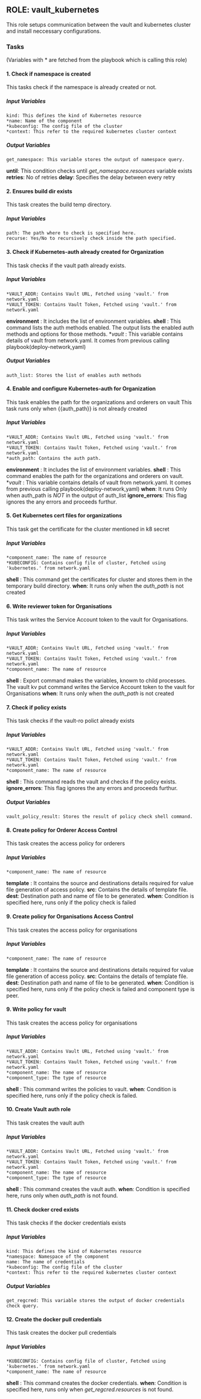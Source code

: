 ## ROLE: vault_kubernetes
This role setups communication between the vault and kubernetes cluster and install neccessary configurations.

### Tasks
(Variables with * are fetched from the playbook which is calling this role)
#### 1. Check if namespace is created
This tasks check if the namespace is already created or not.
##### Input Variables

    kind: This defines the kind of Kubernetes resource
    *name: Name of the component 
    *kubeconfig: The config file of the cluster
    *context: This refer to the required kubernetes cluster context
##### Output Variables

    get_namespace: This variable stores the output of namespace query.
  **until**: This condition checks until *get_namespace.resources* variable exists
  **retries**: No of retries
  **delay**: Specifies the delay between every retry

#### 2. Ensures build dir exists
This task creates the build temp directory.
##### Input Variables
    path: The path where to check is specified here.
    recurse: Yes/No to recursively check inside the path specified. 

#### 3. Check if Kubernetes-auth already created for Organization
This task checks if the vault path already exists.
##### Input Variables
    *VAULT_ADDR: Contains Vault URL, Fetched using 'vault.' from network.yaml
    *VAULT_TOKEN: Contains Vault Token, Fetched using 'vault.' from network.yaml
**environment** : It includes the list of environment variables.
**shell** : This command lists the auth methods enabled. The output lists the enabled auth methods and options for those methods.
**vault* : This variable contains details of vault from network.yaml. It comes from previous calling playbook(deploy-network,yaml) 

##### Output Variables
    auth_list: Stores the list of enables auth methods

#### 4. Enable and configure Kubernetes-auth for Organization
This task enables the path for the organizations and orderers on vault
This task runs only when {{auth_path}} is not already created
##### Input Variables
    *VAULT_ADDR: Contains Vault URL, Fetched using 'vault.' from network.yaml
    *VAULT_TOKEN: Contains Vault Token, Fetched using 'vault.' from network.yaml
    *auth_path: Contains the auth path.
**environment** : It includes the list of environment variables.
**shell** : This command enables the path for the organizations and orderers on vault.
**vault* : This variable contains details of vault from network.yaml. It comes from previous calling playbook(deploy-network,yaml) 
**when**: It runs Only when auth_path is *NOT* in the output of auth_list
**ignore_errors**: This flag ignores the any errors and proceeds furthur.

#### 5. Get Kubernetes cert files for organizations
This task get the certificate for the cluster mentioned in k8 secret
##### Input Variables
    *component_name: The name of resource
    *KUBECONFIG: Contains config file of cluster, Fetched using 'kubernetes.' from network.yaml
**shell** : This command get the certificates for cluster and stores them in the temporary build directory.
**when**: It runs only when the *auth_path* is not created

#### 6. Write reviewer token for Organisations
This task writes the Service Account token to the vault for Organisations.
##### Input Variables
    *VAULT_ADDR: Contains Vault URL, Fetched using 'vault.' from network.yaml
    *VAULT_TOKEN: Contains Vault Token, Fetched using 'vault.' from network.yaml
    *component_name: The name of resource
**shell** : Export command makes the variables, knowm to child processes.
The vault kv put command writes the Service Account token to the vault for Organisations
**when**: It runs only when the *auth_path* is not created

#### 7. Check if policy exists
This task checks if the vault-ro polict already exists
##### Input Variables
    *VAULT_ADDR: Contains Vault URL, Fetched using 'vault.' from network.yaml
    *VAULT_TOKEN: Contains Vault Token, Fetched using 'vault.' from network.yaml
    *component_name: The name of resource
**shell** : This command reads the vault and checks if the policy exists.
**ignore_errors**: This flag ignores the any errors and proceeds furthur.

##### Output Variables
    vault_policy_result: Stores the result of policy check shell command.
    
#### 8. Create policy for Orderer Access Control
This task creates the access policy for orderers
##### Input Variables
    *component_name: The name of resource
**template** : It contains the source and destinations details required for value file generation of access policy.
**src**: Contains the details of template file.
**dest**: Destination path and name of file to be generated.
**when**: Condition is specified here, runs only if the policy check is failed

#### 9.  Create policy for Organisations Access Control
This task creates the access policy for organisations
##### Input Variables
    *component_name: The name of resource
**template** : It contains the source and destinations details required for value file generation of access policy.
**src**: Contains the details of template file.
**dest**: Destination path and name of file to be generated.
**when**: Condition is specified here, runs only if the policy check is failed and component type is peer.


#### 9.  Write policy for vault
This task creates the access policy for organisations
##### Input Variables
    *VAULT_ADDR: Contains Vault URL, Fetched using 'vault.' from network.yaml
    *VAULT_TOKEN: Contains Vault Token, Fetched using 'vault.' from network.yaml
    *component_name: The name of resource
    *component_type: The type of resource
**shell** : This command writes the policies to vault.
**when**: Condition is specified here, runs only if the policy check is failed.


#### 10.  Create Vault auth role
This task creates the vault auth
##### Input Variables
    *VAULT_ADDR: Contains Vault URL, Fetched using 'vault.' from network.yaml
    *VAULT_TOKEN: Contains Vault Token, Fetched using 'vault.' from network.yaml
    *component_name: The name of resource
    *component_type: The type of resource
**shell** : This command creates the vault auth.
**when**: Condition is specified here, runs only when *auth_path* is not found.


#### 11.  Check docker cred exists
This task checks if the docker credentials exists
##### Input Variables

    kind: This defines the kind of Kubernetes resource
    *namespace: Namespace of the component 
    name: The name of credentials
    *kubeconfig: The config file of the cluster
    *context: This refer to the required kubernetes cluster context
##### Output Variables

    get_regcred: This variable stores the output of docker credentials check query.
    
#### 12.  Create the docker pull credentials
This task creates the docker pull credentials
##### Input Variables
    *KUBECONFIG: Contains config file of cluster, Fetched using 'kubernetes.' from network.yaml
    *component_name: The name of resource
**shell** : This command creates the docker credentials.
**when**: Condition is specified here, runs only when *get_regcred.resources* is not found.

